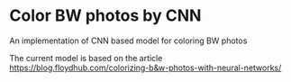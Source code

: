 # Color BW photos by CNN
An implementation of CNN based model for coloring BW photos

The current model is based on the article https://blog.floydhub.com/colorizing-b&w-photos-with-neural-networks/